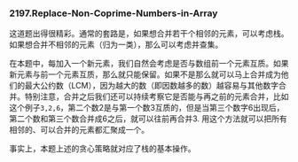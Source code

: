 ### 2197.Replace-Non-Coprime-Numbers-in-Array

这道题出得很精彩。通常的套路是，如果想合并若干个相邻的元素，可以考虑栈。如果想合并不相邻的元素（归为一类），那么可以考虑并查集。

在本题中，每加入一个新元素，我们自然会考虑是否与数组前一个元素互质。如果新元素与前一个元素互质，那么就只能保留。如果不是那么就可以马上合并成为他们的最大公约数（LCM），因为越大的数（即因数越多的数）越容易与其他数字合并。特别注意，合并之后我们还可以持续考察它是否能与再之前的元素合并，比如这个例子```3,2,6```，第二个数2是与第一个数3互质的，但是当第三个数字6出现后，第二个数和第三个数合并成6之后，就可以往前再合并3. 用这个方法就可以把所有相邻的、可以合并的元素都汇聚成一个。

事实上，本题上述的贪心策略就对应了栈的基本操作。
